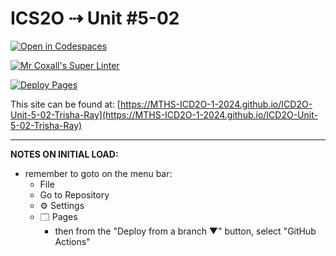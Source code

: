 # ICS2O ⇢ Unit #5-02

[![Open in Codespaces](https://classroom.github.com/assets/launch-codespace-2972f46106e565e64193e422d61a12cf1da4916b45550586e14ef0a7c637dd04.svg)](https://classroom.github.com/open-in-codespaces?assignment_repo_id=19278694)

[![Mr Coxall's Super Linter](https://github.com/MTHS-ICD2O-1-2024/ICD2O-Unit-5-02-Trisha-Ray/workflows/Mr%20Coxall's%20Super%20Linter/badge.svg)](https://github.com/MTHS-ICD2O-1-2024/ICD2O-Unit-5-02-Trisha-Ray/actions)

[![Deploy Pages](https://github.com/MTHS-ICD2O-1-2024/ICD2O-Unit-5-02-Trisha-Ray/workflows/Deploy%20Pages/badge.svg)](https://github.com/MTHS-ICD2O-1-2024/ICD2O-Unit-5-02-Trisha-Ray/actions)

This site can be found at: [https://MTHS-ICD2O-1-2024.github.io/ICD2O-Unit-5-02-Trisha-Ray](https://MTHS-ICD2O-1-2024.github.io/ICD2O-Unit-5-02-Trisha-Ray)

---

**NOTES ON INITIAL LOAD:**
- remember to goto on the menu bar:
  - File
  - Go to Repository
  - ⚙ Settings
  - 🗔 Pages
    - then from the "Deploy from a branch ▼" button, select "GitHub Actions"
